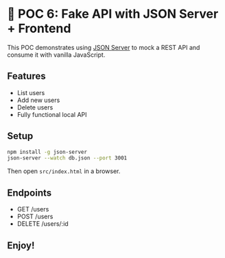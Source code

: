 # 🚀 POC 6: Fake API with JSON Server + Frontend

This POC demonstrates using [JSON Server](https://github.com/typicode/json-server) to mock a REST API and consume it with vanilla JavaScript.

## Features
- List users
- Add new users
- Delete users
- Fully functional local API

## Setup

```bash
npm install -g json-server
json-server --watch db.json --port 3001
```

Then open `src/index.html` in a browser.

## Endpoints
- GET    /users
- POST   /users
- DELETE /users/:id

## Enjoy!
